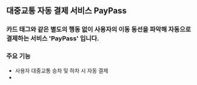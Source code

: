 ## 대중교통 자동 결제 서비스 PayPass
### 카드 태그와 같은 별도의 행동 없이 사용자의 이동 동선을 파악해 자동으로 결제하는 서비스 'PayPass' 입니다.

### 주요 기능
* 사용자 대중교통 승차 및 하차 시 자동 결제
* 
